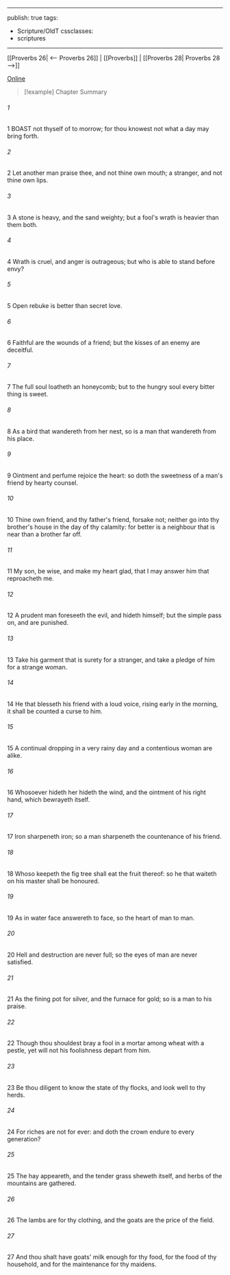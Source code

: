 

---
publish: true
tags:
  - Scripture/OldT
cssclasses:
  - scriptures
---
[[Proverbs 26| <-- Proverbs 26]] | [[Proverbs]] | [[Proverbs 28| Proverbs 28 -->]]

[Online](https://churchofjesuschrist.org/study/scriptures/ot/prov/27?lang=eng)

>[!example] Chapter Summary
>
###### 1
1 BOAST not thyself of to morrow; for thou knowest not what a day may bring forth.
###### 2
2 Let another man praise thee, and not thine own mouth; a stranger, and not thine own lips.
###### 3
3 A stone is heavy, and the sand weighty; but a fool's wrath is heavier than them both.
###### 4
4 Wrath is cruel, and anger is outrageous; but who is able to stand before envy?
###### 5
5 Open rebuke is better than secret love.
###### 6
6 Faithful are the wounds of a friend; but the kisses of an enemy are deceitful.
###### 7
7 The full soul loatheth an honeycomb; but to the hungry soul every bitter thing is sweet.
###### 8
8 As a bird that wandereth from her nest, so is a man that wandereth from his place.
###### 9
9 Ointment and perfume rejoice the heart: so doth the sweetness of a man's friend by hearty counsel.
###### 10
10 Thine own friend, and thy father's friend, forsake not; neither go into thy brother's house in the day of thy calamity: for better is a neighbour that is near than a brother far off.
###### 11
11 My son, be wise, and make my heart glad, that I may answer him that reproacheth me.
###### 12
12 A prudent man foreseeth the evil, and hideth himself; but the simple pass on, and are punished.
###### 13
13 Take his garment that is surety for a stranger, and take a pledge of him for a strange woman.
###### 14
14 He that blesseth his friend with a loud voice, rising early in the morning, it shall be counted a curse to him.
###### 15
15 A continual dropping in a very rainy day and a contentious woman are alike.
###### 16
16 Whosoever hideth her hideth the wind, and the ointment of his right hand, which bewrayeth itself.
###### 17
17 Iron sharpeneth iron; so a man sharpeneth the countenance of his friend.
###### 18
18 Whoso keepeth the fig tree shall eat the fruit thereof: so he that waiteth on his master shall be honoured.
###### 19
19 As in water face answereth to face, so the heart of man to man.
###### 20
20 Hell and destruction are never full; so the eyes of man are never satisfied.
###### 21
21 As the fining pot for silver, and the furnace for gold; so is a man to his praise.
###### 22
22 Though thou shouldest bray a fool in a mortar among wheat with a pestle, yet will not his foolishness depart from him.
###### 23
23 Be thou diligent to know the state of thy flocks, and look well to thy herds.
###### 24
24 For riches are not for ever: and doth the crown endure to every generation?
###### 25
25 The hay appeareth, and the tender grass sheweth itself, and herbs of the mountains are gathered.
###### 26
26 The lambs are for thy clothing, and the goats are the price of the field.
###### 27
27 And thou shalt have goats' milk enough for thy food, for the food of thy household, and for the maintenance for thy maidens.



